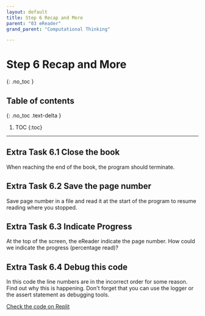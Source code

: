 ```yaml
---
layout: default
title: Step 6 Recap and More
parent: "03 eReader"
grand_parent: "Computational Thinking"

---
```


# Step 6 Recap and More
{: .no_toc }

## Table of contents
{: .no_toc .text-delta }

1. TOC
{:toc}

---



## Extra Task 6.1 Close the book

When reaching the end of the book, the program should terminate.

## Extra Task 6.2 Save the page number

Save page number in a file and read it at the start of the program to resume reading where you stopped.

## Extra Task 6.3 Indicate Progress

At the top of the screen, the eReader indicate the page number. How could we indicate the progress (percentage read)?

## Extra Task 6.4 Debug this code

In this code the line numbers are in the incorrect order for some reason. Find out why this is happening. Don't forget that you can use the logger or the assert statement as debugging tools.

[Check the code on Replit](https://replit.com/@dcdlab/ereader-step6-4)

